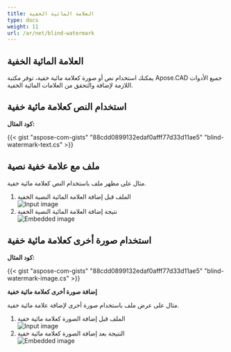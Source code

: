 ```yaml
---
title: العلامة المائية الخفية
type: docs
weight: 11
url: /ar/net/blind-watermark
---
```


## **العلامة المائية الخفية**

يمكنك استخدام نص أو صورة كعلامة مائية خفية، توفر مكتبة Apose.CAD جميع الأدوات اللازمة لإضافة والتحقق من العلامات المائية الخفية.

## **استخدام النص كعلامة مائية خفية**

**كود المثال:**

{{< gist "aspose-com-gists" "88cdd0899132edaf0afff77d33d11ae5" "blind-watermark-text.cs" >}}

## **ملف مع علامة خفية نصية**

مثال على مظهر ملف باستخدام النص كعلامة مائية خفية.

1. الملف قبل إضافة العلامة المائية النصية الخفية<br>
![Input image](Tyrannosaurus.dxf_input.png)<br>
1. نتيجة إضافة العلامة المائية النصية الخفية<br>
![Embedded image](Tyrannosaurus.dxf_embedded.png)

## **استخدام صورة أخرى كعلامة مائية خفية**

**كود المثال:**

{{< gist "aspose-com-gists" "88cdd0899132edaf0afff77d33d11ae5" "blind-watermark-image.cs" >}}

**إضافة صورة أخرى كعلامة مائية خفية**

مثال على عرض ملف باستخدام صورة أخرى لإضافة علامة مائية خفية.

1. الملف قبل إضافة الصورة كعلامة مائية خفية<br>
![Input image](robot_handling_cell.dwg_input.png)<br>
1. النتيجة بعد إضافة الصورة كعلامة مائية خفية<br>
![Embedded image](robot_handling_cell.dwg_embedded.png)
